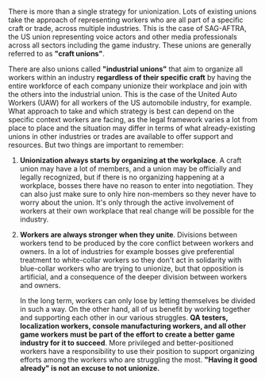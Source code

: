 There is more than a single strategy for unionization. Lots of
existing unions take the approach of representing workers who are all part of a
specific craft or trade, across multiple industries. This is the case of
SAG-AFTRA, the US union representing voice actors and other media professionals
across all sectors including the game industry. These unions are generally
referred to as **"craft unions"**.

There are also unions called **"industrial unions"** that aim to organize all
workers within an industry **regardless of their specific craft** by having the
entire workforce of each company unionize their workplace and join with the
others into the industrial union. This is the case of the United Auto Workers
(UAW) for all workers of the US automobile industry, for example. What approach
to take and which strategy is best can depend on the specific context workers
are facing, as the legal framework varies a lot from place to place and the
situation may differ in terms of what already-existing unions in other
industries or trades are available to offer support and resources. But two
things are important to remember:

1) **Unionization always starts by organizing at the workplace**. A craft union
   may have a lot of members, and a union may be officially and legally
   recognized, but if there is no organizing happening at a workplace, bosses
   there have no reason to enter into negotiation. They can also just make sure
   to only hire non-members so they never have to worry about the union. It's
   only through the active involvement of workers at their own workplace that
   real change will be possible for the industry.

2) **Workers are always stronger when they unite**. Divisions between workers
   tend to be produced by the core conflict between workers and owners. In a lot
   of industries for example bosses give preferential treatment to white-collar
   workers so they don't act in solidarity with blue-collar workers who are
   trying to unionize, but that opposition is artificial, and a consequence of
   the deeper division between workers and owners.

   In the long term, workers can only lose by letting themselves be divided in
   such a way. On the other hand, all of us benefit by working together and
   supporting each other in our various struggles. **QA testers, localization
   workers, console manufacturing workers, and all other game workers must be
   part of the effort to create a better game industry for it to succeed**. More
   privileged and better-positioned workers have a responsibility to use their
   position to support organizing efforts among the workers who are struggling
   the most. **"Having it good already" is not an excuse to not unionize.**

